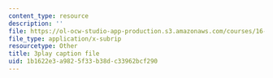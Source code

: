 ```yaml
---
content_type: resource
description: ''
file: https://ol-ocw-studio-app-production.s3.amazonaws.com/courses/16-412j-cognitive-robotics-spring-2016/1b1622e3a9825f33b38dc33962bcf290_Tmhe33f9mWA.vtt
file_type: application/x-subrip
resourcetype: Other
title: 3play caption file
uid: 1b1622e3-a982-5f33-b38d-c33962bcf290
---
```

